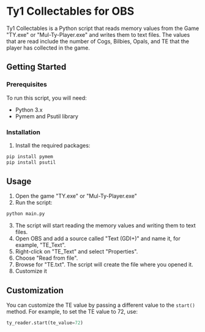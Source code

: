 # Ty1 Collectables for OBS

Ty1 Collectables is a Python script that reads memory values from the Game "TY.exe" or "Mul-Ty-Player.exe" and writes them to text files. The values that are read include the number of Cogs, Bilbies, Opals, and TE that the player has collected in the game. 

## Getting Started

### Prerequisites

To run this script, you will need:
* Python 3.x
* Pymem and Psutil library

### Installation


1. Install the required packages:
```sh
pip install pymem
pip install psutil
```

## Usage

1. Open the game "TY.exe" or "Mul-Ty-Player.exe" 
2. Run the script:
```sh
python main.py
```
3. The script will start reading the memory values and writing them to text files.
4. Open OBS and add a source called "Text (GDI+)" and name it, for example, "TE_Text".
5. Right-click on "TE_Text" and select "Properties".
6. Choose "Read from file".
7. Browse for "TE.txt". The script will create the file where you opened it.
8. Customize it

## Customization

You can customize the TE value by passing a different value to the `start()` method. For example, to set the TE value to 72, use:
```python
ty_reader.start(te_value=72)
```
